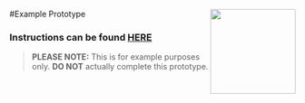 #Example Prototype <img align="right" src="https://github.com/Learning-Fuze/prototypes_C7/blob/assets/assets/images/logos/LF_LOGO.png?raw=true" width="150">

### Instructions can be found <a href="http://learning-fuze.github.io/prototypes_C7/#/Example-1" target="_blank">HERE</a>

> **PLEASE NOTE:** This is for example purposes only. **DO NOT** actually complete this prototype.
